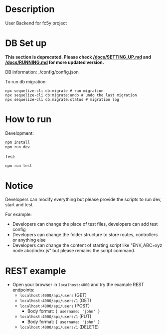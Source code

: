 # Description

User Backend for fc5y project

# DB Set up

**This section is deprecated. Please check [/docs/SETTING_UP.md](docs/SETTING_UP.md) and [/docs/RUNNING.md](docs/RUNNING.md) for more updated version.**

DB information: ./config/config.json

To run db migration:

```
npx sequelize-cli db:migrate # run migration
npx sequelize-cli db:migrate:undo # undo the last migration
npx sequelize-cli db:migrate:status # migration log
```

# How to run

Development:

```sh
npm install
npm run dev
```

Test:

```sh
npm run test
```

# Notice

Developers can modify everything but please provide the scripts to run dev, start and test.

For example:

- Developers can change the place of test files, developers can add test config
- Developers can change the folder structure to store routes, controllers or anything else
- Developers can change the content of starting script like "ENV_ABC=xyz node abc/index.js" but please remains the script command.

# REST example

- Open your browser in `localhost:4000` and try the example REST endpoints:
  - `localhost:4000/api/users` (GET)
  - `localhost:4000/api/users/1` (GET)
  - `localhost:4000/api/users` (POST)
    - Body format: `{ username: 'john' }`
  - `localhost:4000/api/users/1` (PUT)
    - Body format: `{ username: 'john' }`
  - `localhost:4000/api/users/1` (DELETE)
